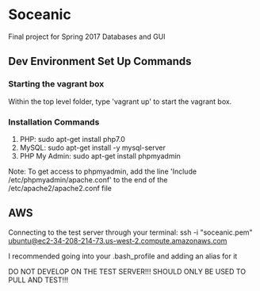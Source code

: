 Soceanic
========

Final project for Spring 2017 Databases and GUI

Dev Environment Set Up Commands
-------------------------------

### Starting the vagrant box

Within the top level folder, type 'vagrant up' to start the vagrant box.

### Installation Commands

1.	PHP: sudo apt-get install php7.0
2.	MySQL: sudo apt-get install -y mysql-server
3.	PHP My Admin: sudo apt-get install phpmyadmin

Note: To get access to phpmyadmin, add the line 'Include /etc/phpmyadmin/apache.conf' to the end of the /etc/apache2/apache2.conf file

AWS
---

Connecting to the test server through your terminal: ssh -i "soceanic.pem" ubuntu@ec2-34-208-214-73.us-west-2.compute.amazonaws.com

I recommended going into your .bash_profile and adding an alias for it

DO NOT DEVELOP ON THE TEST SERVER!!! SHOULD ONLY BE USED TO PULL AND TEST!!!

